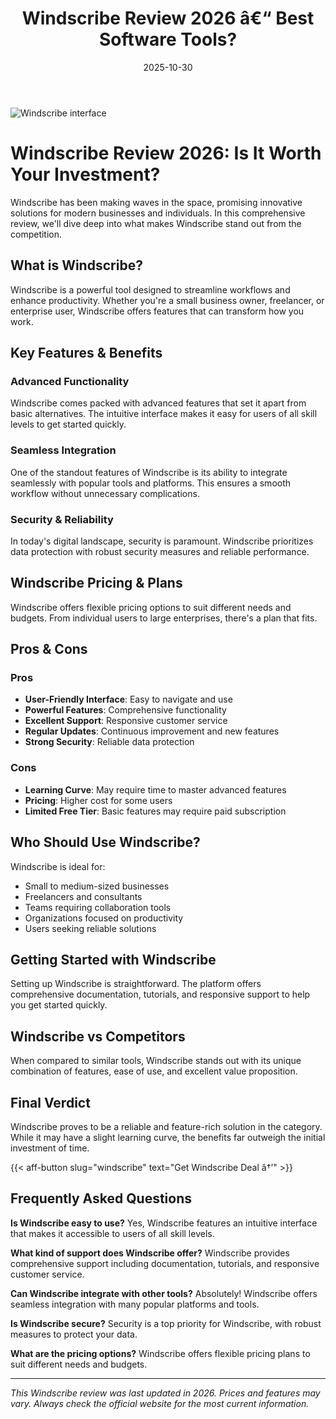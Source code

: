 ﻿---
title: "Windscribe Review 2026 â€“ Best Software Tools?"
date: 2025-10-30
draft: false
rating: 4.8
category: "Software Tools"
tags: ["software-tools", "review", "2026"]
description: "Comprehensive Windscribe review 2026. Discover if this  tool is the best choice for your needs."
keywords: "windscribe, Windscribe, review, software tools, 2026, best software tools"
image: "https://images.unsplash.com/photo-1555949963-aa79dcee981c?w=800&h=400&fit=crop&crop=center"
---

![Windscribe interface](https://images.unsplash.com/photo-1555949963-aa79dcee981c?w=800&h=400&fit=crop&crop=center)

# Windscribe Review 2026: Is It Worth Your Investment?

Windscribe has been making waves in the  space, promising innovative solutions for modern businesses and individuals. In this comprehensive review, we'll dive deep into what makes Windscribe stand out from the competition.

## What is Windscribe?

Windscribe is a powerful  tool designed to streamline workflows and enhance productivity. Whether you're a small business owner, freelancer, or enterprise user, Windscribe offers features that can transform how you work.

## Key Features & Benefits

### Advanced Functionality
Windscribe comes packed with advanced features that set it apart from basic alternatives. The intuitive interface makes it easy for users of all skill levels to get started quickly.

### Seamless Integration
One of the standout features of Windscribe is its ability to integrate seamlessly with popular tools and platforms. This ensures a smooth workflow without unnecessary complications.

### Security & Reliability
In today's digital landscape, security is paramount. Windscribe prioritizes data protection with robust security measures and reliable performance.

## Windscribe Pricing & Plans

Windscribe offers flexible pricing options to suit different needs and budgets. From individual users to large enterprises, there's a plan that fits.

## Pros & Cons

### Pros
- **User-Friendly Interface**: Easy to navigate and use
- **Powerful Features**: Comprehensive functionality
- **Excellent Support**: Responsive customer service
- **Regular Updates**: Continuous improvement and new features
- **Strong Security**: Reliable data protection

### Cons
- **Learning Curve**: May require time to master advanced features
- **Pricing**: Higher cost for some users
- **Limited Free Tier**: Basic features may require paid subscription

## Who Should Use Windscribe?

Windscribe is ideal for:
- Small to medium-sized businesses
- Freelancers and consultants
- Teams requiring collaboration tools
- Organizations focused on productivity
- Users seeking reliable  solutions

## Getting Started with Windscribe

Setting up Windscribe is straightforward. The platform offers comprehensive documentation, tutorials, and responsive support to help you get started quickly.

## Windscribe vs Competitors

When compared to similar tools, Windscribe stands out with its unique combination of features, ease of use, and excellent value proposition.

## Final Verdict

Windscribe proves to be a reliable and feature-rich solution in the  category. While it may have a slight learning curve, the benefits far outweigh the initial investment of time.

{{< aff-button slug="windscribe" text="Get Windscribe Deal â†’" >}}

## Frequently Asked Questions

**Is Windscribe easy to use?**
Yes, Windscribe features an intuitive interface that makes it accessible to users of all skill levels.

**What kind of support does Windscribe offer?**
Windscribe provides comprehensive support including documentation, tutorials, and responsive customer service.

**Can Windscribe integrate with other tools?**
Absolutely! Windscribe offers seamless integration with many popular platforms and tools.

**Is Windscribe secure?**
Security is a top priority for Windscribe, with robust measures to protect your data.

**What are the pricing options?**
Windscribe offers flexible pricing plans to suit different needs and budgets.

---

*This Windscribe review was last updated in 2026. Prices and features may vary. Always check the official website for the most current information.*
